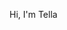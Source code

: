 Hi, I'm Tella

<!--
**Tellaa/Tellaa** is a ✨ _special_ ✨ repository because its `README.md` (this file) appears on your GitHub profile.

Here are some ideas to get you started:

- 🔭 I’m currently working on ...
- 🌱 I’m currently learning anything possible ...
- 👯 I’m looking to collaborate on ...
- 🤔 I’m looking for help with ...
- 💬 Ask me about ...
- 📫 How to reach me: https://twitter.com/Only1Tella?s=09 ...
- 😄 Pronouns: ...
- ⚡ Fun fact: ...
-->
